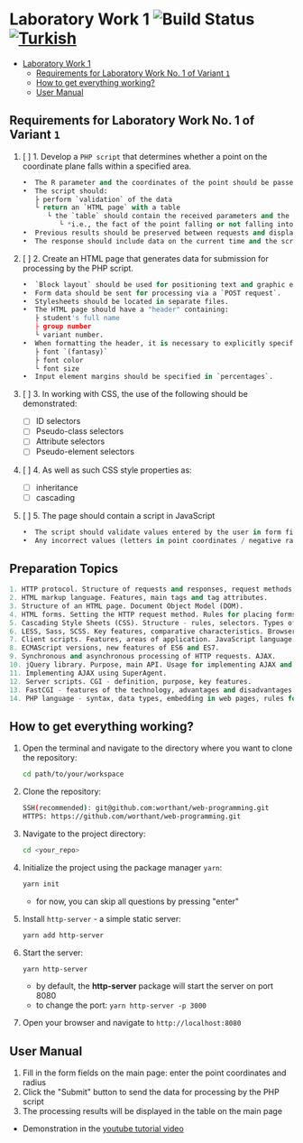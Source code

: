 # Laboratory Work 1 ![Build Status](https://github.com/worthant/web-programming/actions/workflows/build/badge.svg) [![Turkish](https://img.shields.io/badge/translation-RU-red)](./README_RU.md)

- [Laboratory Work 1  ](#laboratory-work-1--)
  - [Requirements for Laboratory Work No. 1 of Variant `1`](#requirements-for-laboratory-work-no-1-of-variant-1)
  - [How to get everything working?](#how-to-get-everything-working)
  - [User Manual](#user-manual)

## Requirements for Laboratory Work No. 1 of Variant `1`

1. [ ] 1. Develop a `PHP script` that determines whether a point on the coordinate plane falls within a specified area.

   ```python
   •  The R parameter and the coordinates of the point should be passed to the script via an `HTTP request`.
   •  The script should:
      ├ perform `validation` of the data
      └ return an `HTML page` with a table
         └ the `table` should contain the received parameters and the result of the calculations
            └ *i.e., the fact of the point falling or not falling into the area*
   •  Previous results should be preserved between requests and displayed in the table.
   •  The response should include data on the current time and the script execution time.

2. [ ] 2. Create an HTML page that generates data for submission for processing by the PHP script.

    ```python
    •  `Block layout` should be used for positioning text and graphic elements.
    •  Form data should be sent for processing via a `POST request`.
    •  Stylesheets should be located in separate files.
    •  The HTML page should have a "header" containing:
       ├ student's full name
       ├ group number
       └ variant number. 
    •  When formatting the header, it is necessary to explicitly specify (in the cascading stylesheet):
       ├ font `(fantasy)`
       ├ font color
       └ font size
    •  Input element margins should be specified in `percentages`.
    ```

3. [ ] 3. In working with CSS, the use of the following should be demonstrated:
   - [ ] ID selectors
   - [ ] Pseudo-class selectors
   - [ ] Attribute selectors
   - [ ] Pseudo-element selectors

4. [ ] 4. As well as such CSS style properties as:
   - [ ] inheritance
   - [ ] cascading

5. [ ] 5. The page should contain a script in JavaScript

    ```python
    •  The script should validate values entered by the user in form fields
    •  Any incorrect values (letters in point coordinates / negative radius / ... ) should be blocked.
    ```

## Preparation Topics

```python
1. HTTP protocol. Structure of requests and responses, request methods, server response codes, request and response headers.
2. HTML markup language. Features, main tags and tag attributes.
3. Structure of an HTML page. Document Object Model (DOM).
4. HTML forms. Setting the HTTP request method. Rules for placing forms on pages, types of input fields.
5. Cascading Style Sheets (CSS). Structure - rules, selectors. Types of selectors, features of their application. Rule priorities. Advantages of CSS over direct style setting via tag attributes.
6. LESS, Sass, SCSS. Key features, comparative characteristics. Browser compatibility, translation into "ordinary" CSS.
7. Client scripts. Features, areas of application. JavaScript language.
8. ECMAScript versions, new features of ES6 and ES7.
9. Synchronous and asynchronous processing of HTTP requests. AJAX.
10. jQuery library. Purpose, main API. Usage for implementing AJAX and working with DOM.
11. Implementing AJAX using SuperAgent.
12. Server scripts. CGI - definition, purpose, key features.
13. FastCGI - features of the technology, advantages and disadvantages relative to CGI.
14. PHP language - syntax, data types, embedding in web pages, rules for handling HTTP requests. Features of the implementation of OOP principles in PHP.
```

## How to get everything working?

1. Open the terminal and navigate to the directory where you want to clone the repository:

   ```bash
   cd path/to/your/workspace
   ```

2. Clone the repository:

   ```bash
   SSH(recommended): git@github.com:worthant/web-programming.git
   HTTPS: https://github.com/worthant/web-programming.git
   ```

3. Navigate to the project directory:

   ```bash
   cd <your_repo>
   ```

4. Initialize the project using the package manager `yarn`:

   ```bash
   yarn init
   ```

   - for now, you can skip all questions by pressing "enter"

5. Install `http-server` - a simple static server:

   ```bash
   yarn add http-server
   ```

6. Start the server:

   ```bash
   yarn http-server
   ```

   - by default, the **http-server** package will start the server on port 8080
   - to change the port: `yarn http-server -p 3000`
7. Open your browser and navigate to `http://localhost:8080`

## User Manual

1. Fill in the form fields on the main page: enter the point coordinates and radius
2. Click the "Submit" button to send the data for processing by the PHP script
3. The processing results will be displayed in the table on the main page

- Demonstration in the [youtube tutorial video](https://youtu.be/dQw4w9WgXcQ?t=90)
